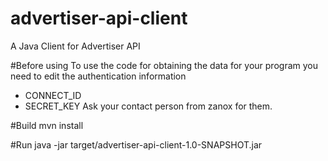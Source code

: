 # advertiser-api-client
A Java Client for Advertiser API

#Before using
To use the code for obtaining the data for your program you need to edit the authentication information
* CONNECT_ID
* SECRET_KEY
Ask your contact person from zanox for them.

#Build
mvn install

#Run
java -jar target/advertiser-api-client-1.0-SNAPSHOT.jar

